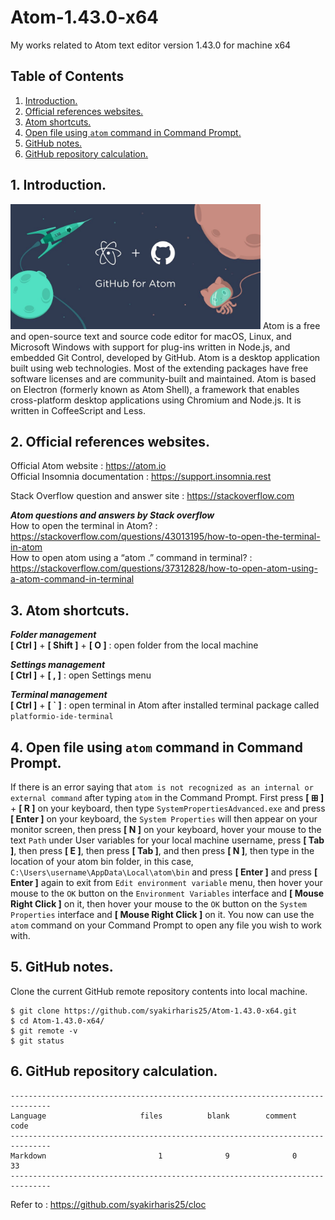 # Atom-1.43.0-x64
My works related to Atom text editor version 1.43.0 for machine x64

## Table of Contents
1. [Introduction.](#introduction)
2. [Official references websites.](#references)
3. [Atom shortcuts.](#shortcuts)
4. [Open file using `atom` command in Command Prompt.](#atom)
5. [GitHub notes.](#github)
6. [GitHub repository calculation.](#calculation)

<a name="introduction"></a>
## 1. Introduction.
<img src="atom.jpg" height="200"> 
Atom is a free and open-source text and source code editor for macOS, Linux, and Microsoft Windows with support for plug-ins written in Node.js, and embedded Git Control, developed by GitHub. Atom is a desktop application built using web technologies. Most of the extending packages have free software licenses and are community-built and maintained. Atom is based on Electron (formerly known as Atom Shell), a framework that enables cross-platform desktop applications using Chromium and Node.js. It is written in CoffeeScript and Less.

<a name="references"></a>
## 2. Official references websites.
Official Atom website : https://atom.io <br />
Official Insomnia documentation : https://support.insomnia.rest <br />

Stack Overflow question and answer site : https://stackoverflow.com <br />

**_Atom questions and answers by Stack overflow_** <br />
How to open the terminal in Atom? : https://stackoverflow.com/questions/43013195/how-to-open-the-terminal-in-atom <br />
How to open atom using a “atom .” command in terminal? : https://stackoverflow.com/questions/37312828/how-to-open-atom-using-a-atom-command-in-terminal <br />

<a name="shortcuts"></a>
## 3. Atom shortcuts.

**_Folder management_** <br />
**[ Ctrl ]** + **[ Shift ]** + **[ O ]** : open folder from the local machine

**_Settings management_** <br />
**[ Ctrl ]** + **[ , ]** : open Settings menu <br />

**_Terminal management_** <br />
**[ Ctrl ]** + **[ \` ]** : open terminal in Atom after installed terminal package called `platformio-ide-terminal` <br />

<a name="atom"></a>
## 4. Open file using `atom` command in Command Prompt.

If there is an error saying that `atom is not recognized as an internal or external command` after typing `atom` in the Command Prompt. First press **[ ⊞ ]** + **[ R ]** on your keyboard, then type `SystemPropertiesAdvanced.exe` and press **[ Enter ]** on your keyboard, the `System Properties` will then appear on your monitor screen, then press **[ N ]** on your keyboard, hover your mouse to the text `Path` under User variables for your local machine username, press **[ Tab ]**, then press **[ E ]**, then press **[ Tab ]**, and then press **[ N ]**, then type in the location of your atom bin folder, in this case, `C:\Users\username\AppData\Local\atom\bin` and press **[ Enter ]** and press **[ Enter ]** again to exit from `Edit environment variable` menu, then hover your mouse to the `OK` button on the `Environment Variables` interface and **[ Mouse Right Click ]** on it, then hover your mouse to the `OK` button on the `System Properties` interface and **[ Mouse Right Click ]** on it. You now can use the `atom` command on your Command Prompt to open any file you wish to work with.

<a name="github"></a>
## 5. GitHub notes.
Clone the current GitHub remote repository contents into local machine.
```
$ git clone https://github.com/syakirharis25/Atom-1.43.0-x64.git
$ cd Atom-1.43.0-x64/
$ git remote -v
$ git status
```

<a name="calculation"></a>
## 6. GitHub repository calculation.
```
-------------------------------------------------------------------------------
Language                     files          blank        comment           code
-------------------------------------------------------------------------------
Markdown                         1              9              0             33
-------------------------------------------------------------------------------
```
Refer to : https://github.com/syakirharis25/cloc
